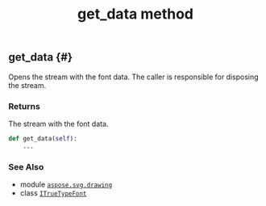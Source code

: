 ﻿---
title: get_data method
second_title: Aspose.SVG for Python via .NET API References
description: 
type: docs
weight: 30
url: /python-net/aspose.svg.drawing/itruetypefont/get_data/
is_root: false
---

## get_data {#}

Opens the stream with the font data. The caller is responsible for disposing the stream.


### Returns 


The stream with the font data.


```python
def get_data(self):
    ...
```





### See Also
* module [`aspose.svg.drawing`](../../)
* class [`ITrueTypeFont`](/svg/python-net/aspose.svg.drawing/itruetypefont)
